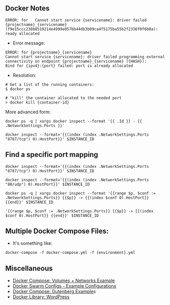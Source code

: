## Docker Notes
```
ERROR: for   Cannot start service {servicename}: driver failed {projectname}_{servicename}  (f9e15ccc238b8519214e4999e057bb44db3b09ca4f5175ba55b2f2336f0f6b0a): ready allocated
```
- Error message:
```
ERROR: for {projectname}_{servicename}  
Cannot start service {servicename}: driver failed programming external connectivity on endpoint {projectname}_{servicename} ({HASH}): 
Bind for {ipv4}:{port} failed: port is already allocated
```
- Resolution: 
```
# Get a list of the running containers: 
$ docker ps
```
```
# "kill" the container allocated to the needed port 
> docker kill {container-id}
```


More advanced form: 
```
docker ps -q | xargs docker inspect --format '{{ .Id }} - {{ .NetworkSettings.Ports }}'
```
```
docker inspect --format='{{(index (index .NetworkSettings.Ports "8787/tcp") 0).HostPort}}' $INSTANCE_ID
```

## Find a specific port mapping 

```
docker inspect --format='{{(index (index .NetworkSettings.Ports "8787/tcp") 0).HostPort}}' $INSTANCE_ID
```
```
docker inspect --format='{{(index (index .NetworkSettings.Ports "80/udp") 0).HostPort}}' $INSTANCE_ID
```


```
docker ps -q | xargs docker inspect --format '{{range $p, $conf := .NetworkSettings.Ports}} {{$p}} -> {{(index $conf 0).HostPort}} {{end}}' $INSTANCE_ID
```
```
'{{range $p, $conf := .NetworkSettings.Ports}} {{$p}} -> {{(index $conf 0).HostPort}} {{end}}' $INSTANCE_ID
```

## Multiple Docker Compose Files: 
- It's something like:
``` 
docker-compose -f docker-compose.yml -f {environment}.yml
```



## Miscellaneous 
- [Docker Compose: Volumes + Networks Example](https://www.linux.com/learn/docker-volumes-and-networks-compose)
- [Docker Swarm Configs - Example Configurations](https://docs.docker.com/engine/swarm/configs/)
- [Docker Compose: Gutenberg Example](https://github.com/WordPress/gutenberg/blob/master/docker-compose.yml)s
- [Docker Library: WordPress](https://github.com/docker-library/wordpress)
